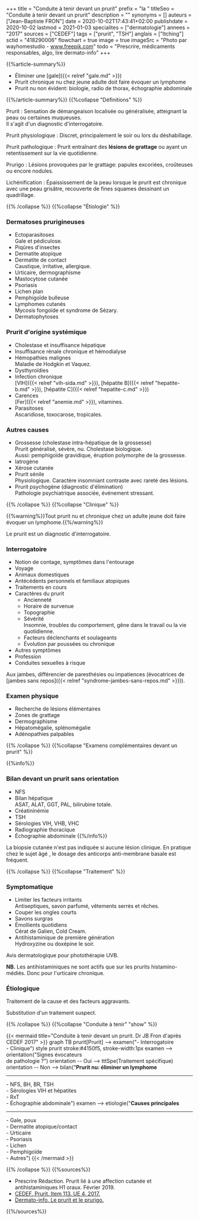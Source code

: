 +++
title = "Conduite à tenir devant un prurit"
prefix = "la "
titleSeo = "Conduite à tenir devant un prurit"
description = ""
synonyms = []
auteurs = ["Jean-Baptiste FRON"]
date = 2020-10-02T17:43:41+02:00
publishdate = 2020-10-02
lastmod = 2021-01-03
specialites = ["dermatologie"]
annees = "2017"
sources = ["CEDEF"]
tags = ["prurit", "TSH"]
anglais = ["Itching"]
sctid = "418290006"
flowchart = true
image = true
imageSrc = "Photo par wayhomestudio - www.freepik.com"
todo = "Prescrire, médicaments responsables, algo, lire dermato-info"
+++

{{%article-summary%}}

- Éliminer une [gale]({{< relref "gale.md" >}})
- Prurit chronique nu chez jeune adulte doit faire évoquer un lymphome
- Prurit nu non évident: biologie, radio de thorax, échographie abdominale

{{%/article-summary%}}
{{%collapse "Définitions" %}}

Prurit
: Sensation de démangeaison localisée ou généralisée, atteignant la peau ou certaines muqueuses.  
Il s'agit d'un diagnostic d'interrogatoire.

Prurit physiologique
: Discret, principalement le soir ou lors du déshabillage.

Prurit pathologique
: Prurit entraînant des **lésions de grattage** ou ayant un retentissement sur la vie quotidienne.

Prurigo
: Lésions provoquées par le grattage: papules excoriées, croûteuses ou encore nodules.

Lichénification
: Épaississement de la peau lorsque le prurit est chronique avec une peau grisâtre, recouverte de fines squames dessinant un quadrillage.

{{% /collapse %}}
{{%collapse "Étiologie" %}}

### Dermatoses prurigineuses

- Ectoparasitoses  
Gale et pédiculose.
- Piqûres d'insectes
- Dermatite atopique
- Dermatite de contact  
Caustique, irritative, allergique.
- Urticaire, dermographisme
- Mastocytose cutanée
- Psoriasis
- Lichen plan
- Pemphigoïde bulleuse
- Lymphomes cutanés  
Mycosis fongoïde et syndrome de Sézary.
- Dermatophytoses

### Prurit d'origine systémique

- Cholestase et insuffisance hépatique
- Insuffisance rénale chronique et hémodialyse
- Hémopathies malignes  
Maladie de Hodgkin et Vaquez.
- Dysthyroïdies
- Infection chronique  
[VIH]({{< relref "vih-sida.md" >}}), [hépatite B]({{< relref "hepatite-b.md" >}}), [hépatite C]({{< relref "hepatite-c.md" >}})
- Carences  
[Fer]({{< relref "anemie.md" >}}), vitamines.
- Parasitoses  
Ascaridiose, toxocarose, tropicales.

### Autres causes

- Grossesse (cholestase intra-hépatique de la grossesse)  
Prurit généralisé, sévère, nu. Cholestase biologique.  
Aussi: pemphigoïde gravidique, éruption polymorphe de la grossesse.
- Iatrogène
- Xérose cutanée
- Prurit sénile  
Physiologique. Caractère insomniant contraste avec rareté des lésions.
- Prurit psychogène (diagnostic d'élimination)  
Pathologie psychiatrique associée, événement stressant.

{{% /collapse %}}
{{%collapse "Clinique" %}}

{{%warning%}}Tout prurit nu et chronique chez un adulte jeune doit faire évoquer un lymphome.{{%/warning%}}

Le prurit est un diagnostic d'interrogatoire.

### Interrogatoire

- Notion de contage, symptômes dans l'entourage
- Voyage
- Animaux domestiques
- Antécédents personnels et familiaux atopiques
- Traitements en cours
- Caractères du prurit
  - Ancienneté
  - Horaire de survenue
  - Topographie
  - Sévérité  
  Insomnie, troubles du comportement, gêne dans le travail ou la vie quotidienne.
  - Facteurs déclenchants et soulageants
  - Évolution par poussées ou chronique
- Autres symptômes
- Profession
- Conduites sexuelles à risque

Aux jambes, différencier de paresthésies ou impatiences (évocatrices de [jambes sans repos]({{< relref "syndrome-jambes-sans-repos.md" >}})).

### Examen physique

- Recherche de lésions élémentaires
- Zones de grattage
- Dermographisme
- Hépatomégalie, splénomégalie
- Adénopathies palpables

{{% /collapse %}}
{{%collapse "Examens complémentaires devant un prurit" %}}

{{%info%}}

### Bilan devant un prurit sans orientation

- NFS
- Bilan hépatique  
ASAT, ALAT, GGT, PAL, bilirubine totale.
- Créatininémie
- TSH
- Sérologies VIH, VHB, VHC
- Radiographie thoracique
- Échographie abdominale
{{%/info%}}

La biopsie cutanée n'est pas indiquée si aucune lésion clinique. En pratique chez le sujet âgé , le dosage des anticorps anti-membrane basale est fréquent.

{{% /collapse %}}
{{%collapse "Traitement" %}}

### Symptomatique

- Limiter les facteurs irritants  
Antiseptiques, savon parfumé, vêtements serrés et rêches.
- Couper les ongles courts
- Savons surgras
- Émollients quotidiens  
Cérat de Galien, Cold Cream.
- Antihistaminique de première génération  
Hydroxyzine ou doxépine le soir.

Avis dermatologique pour photothérapie UVB.

**NB.** Les antihistaminiques ne sont actifs que sur les prurits histamino-médiés. Donc pour l'urticaire chronique.

### Étiologique

Traitement de la cause et des facteurs aggravants.

Substitution d'un traitement suspect.

{{% /collapse %}}
{{%collapse "Conduite à tenir" "show" %}}

{{< mermaid title="Conduite à tenir devant un prurit. Dr JB Fron d'après CEDEF 2017" >}}
graph TB
  prurit[Prurit] --> examen("- Interrogatoire<br>- Clinique")
  style prurit stroke:#4150f5, stroke-width:1px
    examen --> orientation("Signes évocateurs <br>de pathologie ?")
      orientation -- Oui --> tttSpe(Traitement spécifique)
      orientation -- Non --> bilan("<b>Prurit nu: éliminer un lymphome</b><hr>- NFS, BH, BR, TSH<br>- Sérologies VIH et hépatites<br>- RxT<br>- Échographie abdominale")
    examen --> etiologie("<b>Causes principales</b><hr>- Gale, poux<br>- Dermatite atopique/contact<br>- Urticaire<br>- Psoriasis<br>- Lichen<br>- Pemphigoïde<br>- Autres")
{{< /mermaid >}}

{{% /collapse %}}
{{%sources%}}

- Prescrire Rédaction. Prurit lié à une affection cutanée et antihistaminiques H1 oraux. Février 2019.
- [CEDEF. Prurit. Item 113. UE 4. 2017.](https://undf.cedef.org/fr/document/Prurit_r%C3%A9f%C3%A9rentiel-CEDEF)
- [Dermato-info. Le prurit et le prurigo.](https://dermato-info.fr/fr/les-maladies-de-la-peau/le-prurit-et-le-prurigo)

{{%/sources%}}
